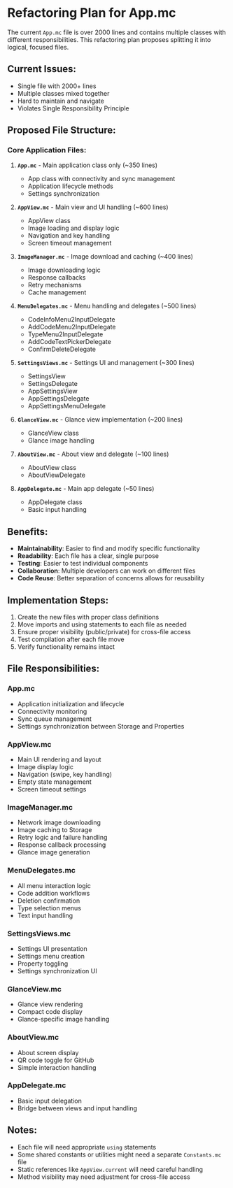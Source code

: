 # Refactoring Plan for App.mc

The current `App.mc` file is over 2000 lines and contains multiple classes with different responsibilities. This refactoring plan proposes splitting it into logical, focused files.

## Current Issues:
- Single file with 2000+ lines
- Multiple classes mixed together
- Hard to maintain and navigate
- Violates Single Responsibility Principle

## Proposed File Structure:

### Core Application Files:
1. **`App.mc`** - Main application class only (~350 lines)
   - App class with connectivity and sync management
   - Application lifecycle methods
   - Settings synchronization

2. **`AppView.mc`** - Main view and UI handling (~600 lines)
   - AppView class
   - Image loading and display logic
   - Navigation and key handling
   - Screen timeout management

3. **`ImageManager.mc`** - Image download and caching (~400 lines)
   - Image downloading logic
   - Response callbacks
   - Retry mechanisms
   - Cache management

4. **`MenuDelegates.mc`** - Menu handling and delegates (~500 lines)
   - CodeInfoMenu2InputDelegate
   - AddCodeMenu2InputDelegate
   - TypeMenu2InputDelegate
   - AddCodeTextPickerDelegate
   - ConfirmDeleteDelegate

5. **`SettingsViews.mc`** - Settings UI and management (~300 lines)
   - SettingsView
   - SettingsDelegate
   - AppSettingsView
   - AppSettingsDelegate
   - AppSettingsMenuDelegate

6. **`GlanceView.mc`** - Glance view implementation (~200 lines)
   - GlanceView class
   - Glance image handling

7. **`AboutView.mc`** - About view and delegate (~100 lines)
   - AboutView class
   - AboutViewDelegate

8. **`AppDelegate.mc`** - Main app delegate (~50 lines)
   - AppDelegate class
   - Basic input handling

## Benefits:
- **Maintainability**: Easier to find and modify specific functionality
- **Readability**: Each file has a clear, single purpose
- **Testing**: Easier to test individual components
- **Collaboration**: Multiple developers can work on different files
- **Code Reuse**: Better separation of concerns allows for reusability

## Implementation Steps:
1. Create the new files with proper class definitions
2. Move imports and using statements to each file as needed
3. Ensure proper visibility (public/private) for cross-file access
4. Test compilation after each file move
5. Verify functionality remains intact

## File Responsibilities:

### App.mc
- Application initialization and lifecycle
- Connectivity monitoring
- Sync queue management
- Settings synchronization between Storage and Properties

### AppView.mc
- Main UI rendering and layout
- Image display logic
- Navigation (swipe, key handling)
- Empty state management
- Screen timeout settings

### ImageManager.mc
- Network image downloading
- Image caching to Storage
- Retry logic and failure handling
- Response callback processing
- Glance image generation

### MenuDelegates.mc
- All menu interaction logic
- Code addition workflows
- Deletion confirmation
- Type selection menus
- Text input handling

### SettingsViews.mc
- Settings UI presentation
- Settings menu creation
- Property toggling
- Settings synchronization UI

### GlanceView.mc
- Glance view rendering
- Compact code display
- Glance-specific image handling

### AboutView.mc
- About screen display
- QR code toggle for GitHub
- Simple interaction handling

### AppDelegate.mc
- Basic input delegation
- Bridge between views and input handling

## Notes:
- Each file will need appropriate `using` statements
- Some shared constants or utilities might need a separate `Constants.mc` file
- Static references like `AppView.current` will need careful handling
- Method visibility may need adjustment for cross-file access
